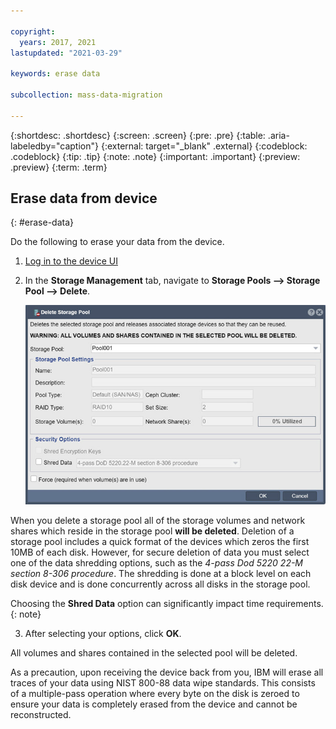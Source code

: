 ```yaml
---

copyright:
  years: 2017, 2021
lastupdated: "2021-03-29"

keywords: erase data

subcollection: mass-data-migration

---
```


{:shortdesc: .shortdesc}
{:screen: .screen}
{:pre: .pre}
{:table: .aria-labeledby="caption"}
{:external: target="_blank" .external}
{:codeblock: .codeblock}
{:tip: .tip}
{:note: .note}
{:important: .important}
{:preview: .preview}
{:term: .term}

## Erase data from device 
{: #erase-data}

Do the following to erase your data from the device.

1. [Log in to the device UI](/docs/mass-data-migration?topic=mass-data-migration-access-interface#access-ui) 

2. In the **Storage Management** tab, navigate to **Storage Pools --> Storage Pool --> Delete**.

   ![Storage Pool Delete](images/delete-storage-pool.png)

<p class="important" data-content: "Caution: ">When you delete a storage pool all of the storage volumes and network shares which reside in the storage pool <b>will be deleted</b>. Deletion of a storage pool includes a quick format of the devices which zeros the first 10MB of each disk. However, for secure deletion of data you must select one of the data shredding options, such as the <i>4-pass Dod 5220 22-M section 8-306 procedure</i>. The shredding is done at a block level on each disk device and is done concurrently across all disks in the storage pool.</p> 

Choosing the **Shred Data** option can significantly impact time requirements.
{: note}

3. After selecting your options, click **OK**.

<p class="important" data-content: "WARNING: ">All volumes and shares contained in the selected pool will be deleted.</p>

As a precaution, upon receiving the device back from you, IBM will erase all traces of your data using NIST 800-88 data wipe standards. This consists of a multiple-pass operation where every byte on the disk is zeroed to ensure your data is completely erased from the device and cannot be reconstructed. 
